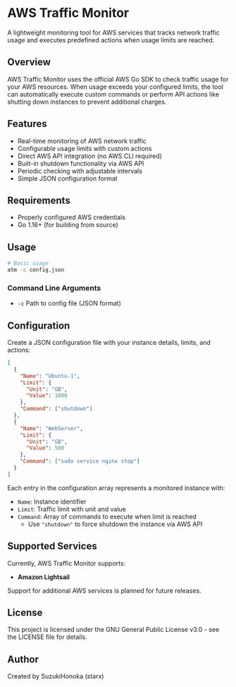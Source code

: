 # AWS Traffic Monitor

A lightweight monitoring tool for AWS services that tracks network traffic usage and executes predefined actions when usage limits are reached.

## Overview

AWS Traffic Monitor uses the official AWS Go SDK to check traffic usage for your AWS resources. When usage exceeds your configured limits, the tool can automatically execute custom commands or perform API actions like shutting down instances to prevent additional charges.

## Features

- Real-time monitoring of AWS network traffic
- Configurable usage limits with custom actions
- Direct AWS API integration (no AWS CLI required)
- Built-in shutdown functionality via AWS API
- Periodic checking with adjustable intervals
- Simple JSON configuration format

## Requirements

- Properly configured AWS credentials
- Go 1.16+ (for building from source)

## Usage

```bash
# Basic usage
atm -c config.json
```

### Command Line Arguments

- `-c` Path to config file (JSON format)

## Configuration

Create a JSON configuration file with your instance details, limits, and actions:

```json
[
  {
    "Name": "Ubuntu-1",
    "Limit": {
      "Unit": "GB", 
      "Value": 1000
    },
    "Command": ["shutdown"]
  },
  {
    "Name": "WebServer",
    "Limit": {
      "Unit": "GB",
      "Value": 500
    },
    "Command": ["sudo service nginx stop"]
  }
]
```

Each entry in the configuration array represents a monitored instance with:
- `Name`: Instance identifier
- `Limit`: Traffic limit with unit and value
- `Command`: Array of commands to execute when limit is reached
    - Use `"shutdown"` to force shutdown the instance via AWS API

## Supported Services

Currently, AWS Traffic Monitor supports:
- **Amazon Lightsail**

Support for additional AWS services is planned for future releases.

## License

This project is licensed under the GNU General Public License v3.0 - see the LICENSE file for details.

## Author

Created by SuzukiHonoka (starx)